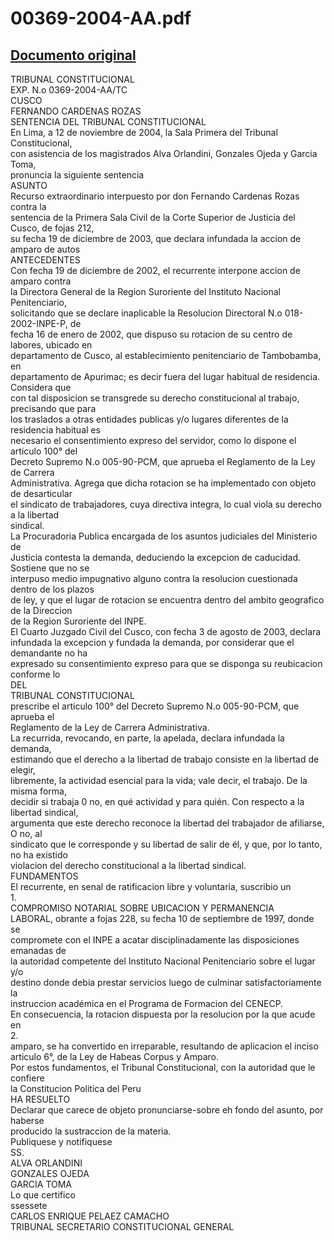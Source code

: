 
00369-2004-AA.pdf
=================
  
[Documento original](https://tc.gob.pe/jurisprudencia/2005/00369-2004-AA.pdf)  
---  
TRIBUNAL CONSTITUCIONAL  
EXP. N.o 0369-2004-AA/TC  
CUSCO  
FERNANDO CARDENAS ROZAS  
SENTENCIA DEL TRIBUNAL CONSTITUCIONAL  
En Lima, a 12 de noviembre de 2004, la Sala Primera del Tribunal Constitucional,  
con asistencia de los magistrados Alva Orlandini, Gonzales Ojeda y Garcia Toma,  
pronuncia la siguiente sentencia  
ASUNTO  
Recurso extraordinario interpuesto por don Fernando Cardenas Rozas contra la  
sentencia de la Primera Sala Civil de la Corte Superior de Justicia del Cusco, de fojas 212,  
su fecha 19 de diciembre de 2003, que declara infundada la accion de amparo de autos  
ANTECEDENTES  
Con fecha 19 de diciembre de 2002, el recurrente interpone accion de amparo contra  
la Directora General de la Region Suroriente del Instituto Nacional Penitenciario,  
solicitando que se declare inaplicable la Resolucion Directoral N.o 018-2002-INPE-P, de  
fecha 16 de enero de 2002, que dispuso su rotacion de su centro de labores, ubicado en  
departamento de Cusco, al establecimiento penitenciario de Tambobamba, en  
departamento de Apurimac; es decir fuera del lugar habitual de residencia. Considera que  
con tal disposicion se transgrede su derecho constitucional al trabajo, precisando que para  
los traslados a otras entidades publicas y/o lugares diferentes de la residencia habitual es  
necesario el consentimiento expreso del servidor, como lo dispone el articulo 100° del  
Decreto Supremo N.o 005-90-PCM, que aprueba el Reglamento de la Ley de Carrera  
Administrativa. Agrega que dicha rotacion se ha implementado con objeto de desarticular  
el sindicato de trabajadores, cuya directiva integra, lo cual viola su derecho a la libertad  
sindical.  
La Procuradoria Publica encargada de los asuntos judiciales del Ministerio de  
Justicia contesta la demanda, deduciendo la excepcion de caducidad. Sostiene que no se  
interpuso medio impugnativo alguno contra la resolucion cuestionada dentro de los plazos  
de ley, y que el lugar de rotacion se encuentra dentro del ambito geografico de la Direccion  
de la Region Suroriente del INPE.  
El Cuarto Juzgado Civil del Cusco, con fecha 3 de agosto de 2003, declara  
infundada la excepcion y fundada la demanda, por considerar que el demandante no ha  
expresado su consentimiento expreso para que se disponga su reubicacion conforme lo  
DEL  
TRIBUNAL CONSTITUCIONAL  
prescribe el articulo 100° del Decreto Supremo N.o 005-90-PCM, que aprueba el  
Reglamento de la Ley de Carrera Administrativa.  
La recurrida, revocando, en parte, la apelada, declara infundada la demanda,  
estimando que el derecho a la libertad de trabajo consiste en la libertad de elegir,  
libremente, la actividad esencial para la vida; vale decir, el trabajo. De la misma forma,  
decidir si trabaja 0 no, en qué actividad y para quién. Con respecto a la libertad sindical,  
argumenta que este derecho reconoce la libertad del trabajador de afiliarse, O no, al  
sindicato que le corresponde y su libertad de salir de él, y que, por lo tanto, no ha existido  
violacion del derecho constitucional a la libertad sindical.  
FUNDAMENTOS  
El recurrente, en senal de ratificacion libre y voluntaria, suscribio un  
1.  
COMPROMISO NOTARIAL SOBRE UBICACION Y PERMANENCIA  
LABORAL, obrante a fojas 228, su fecha 10 de septiembre de 1997, donde se  
compromete con el INPE a acatar disciplinadamente las disposiciones emanadas de  
la autoridad competente del Instituto Nacional Penitenciario sobre el lugar y/o  
destino donde debia prestar servicios luego de culminar satisfactoriamente la  
instruccion académica en el Programa de Formacion del CENECP.  
En consecuencia, la rotacion dispuesta por la resolucion por la que acude en  
2.  
amparo, se ha convertido en irreparable, resultando de aplicacion el inciso  
articulo 6°, de la Ley de Habeas Corpus y Amparo.  
Por estos fundamentos, el Tribunal Constitucional, con la autoridad que le confiere  
la Constitucion Politica del Peru  
HA RESUELTO  
Declarar que carece de objeto pronunciarse-sobre eh fondo del asunto, por haberse  
producido la sustraccion de la materia.  
Publiquese y notifiquese  
SS.  
ALVA ORLANDINI  
GONZALES OJEDA  
GARCIA TOMA  
Lo que certifico  
ssessete  
CARLOS ENRIQUE PELAEZ CAMACHO  
TRIBUNAL SECRETARIO CONSTITUCIONAL GENERAL